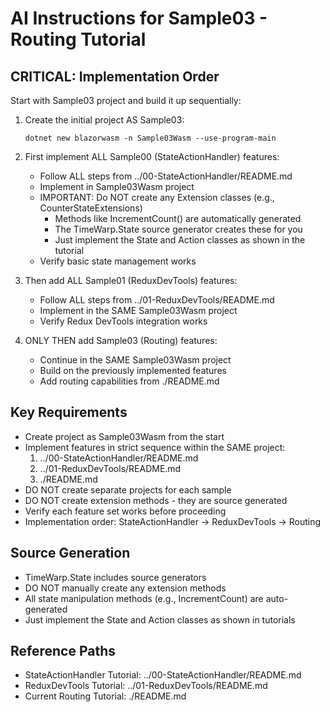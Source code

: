 # AI Instructions for Sample03 - Routing Tutorial

## CRITICAL: Implementation Order

Start with Sample03 project and build it up sequentially:

1. Create the initial project AS Sample03:
   ```pwsh
   dotnet new blazorwasm -n Sample03Wasm --use-program-main
   ```

2. First implement ALL Sample00 (StateActionHandler) features:
   - Follow ALL steps from ../00-StateActionHandler/README.md
   - Implement in Sample03Wasm project
   - IMPORTANT: Do NOT create any Extension classes (e.g., CounterStateExtensions)
     - Methods like IncrementCount() are automatically generated
     - The TimeWarp.State source generator creates these for you
     - Just implement the State and Action classes as shown in the tutorial
   - Verify basic state management works

3. Then add ALL Sample01 (ReduxDevTools) features:
   - Follow ALL steps from ../01-ReduxDevTools/README.md
   - Implement in the SAME Sample03Wasm project
   - Verify Redux DevTools integration works

4. ONLY THEN add Sample03 (Routing) features:
   - Continue in the SAME Sample03Wasm project
   - Build on the previously implemented features
   - Add routing capabilities from ./README.md

## Key Requirements

- Create project as Sample03Wasm from the start
- Implement features in strict sequence within the SAME project:
  1. ../00-StateActionHandler/README.md
  2. ../01-ReduxDevTools/README.md
  3. ./README.md
- DO NOT create separate projects for each sample
- DO NOT create extension methods - they are source generated
- Verify each feature set works before proceeding
- Implementation order: StateActionHandler → ReduxDevTools → Routing

## Source Generation
- TimeWarp.State includes source generators
- DO NOT manually create any extension methods
- All state manipulation methods (e.g., IncrementCount) are auto-generated
- Just implement the State and Action classes as shown in tutorials

## Reference Paths
- StateActionHandler Tutorial: ../00-StateActionHandler/README.md
- ReduxDevTools Tutorial: ../01-ReduxDevTools/README.md
- Current Routing Tutorial: ./README.md